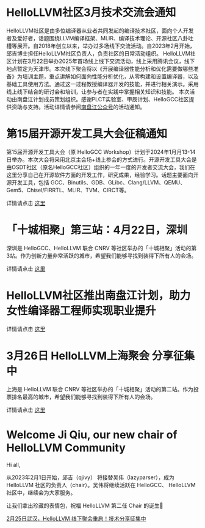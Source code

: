 # HelloLLVM社区3月技术交流会通知
HelloLLVM社区是由多位编译器从业者共同发起的编译技术社区，面向个人开发者及爱好者，话题围绕LLVM编译框架、MLIR、编译技术理论、开源社区八卦吐槽等展开。自2018年创立以来，举办过多场线下交流活动。自2023年2月开始，邱吉博士担任HelloLLVM社区负责人，负责社区的日常活动组织。
HelloLLVM社区计划在3月22日举办2025年首场线上线下交流活动，线上采用腾讯会议，线下地点暂定为天津市。本次线下聚会将以《开展编译器性能分析和优化需要做哪些准备》为培训主题，重点讲解如何面向性能分析优化，从零构建和设置编译器，以及基础工具使用方法。通过这一过程教授编译器开发的技能，并进行相关演示。采用线上线下结合的研讨会和培训，让参与者在实践中掌握相关知识和技能。
本次活动由南盘江计划成员策划组织。感谢PLCT实验室、甲辰计划、HelloGCC社区提供资助与支持。活动详情请参阅[南盘江公众号](https://mp.weixin.qq.com/mp/profile_ext?action=home&__biz=MzkwMjczNTE2Mg==&scene=124#wechat_redirect)的活动通知。

# 第15届开源开发工具大会征稿通知

第15届开源开发工具大会（原 HelloGCC Workshop）计划于2024年1月月13-14日举办。本次大会将采用北京主会场+线上参会的方式进行。开源开发工具大会是由OSDT社区（原名HelloGCC社区）组织的一年一度的开发者交流大会，我们在这里分享自己在开源软件方面的开发工作，研究成果，经验学习。话题主要面向开源开发工具，包括 GCC、Binutils、GDB、GLibc、Clang/LLVM、QEMU、Gem5、Chisel/FIRRTL、MLIR、TVM、CIRCT等。

详情请点击 [这里](2023-12-10-OSDT-Conf-2023-cfp.md)

# 「十城相聚」第三站：4月22日，深圳

深圳是 HelloGCC、HelloLLVM 联合 CNRV 等社区举办的「十城相聚」活动的第3站。作为创新力量非常活跃的城市，希望我们能够寻找到装得下所有人的会场。

详情请点击 [这里](meetups/2023-04-22-Shenzhen.md)

# HelloLLVM社区推出南盘江计划，助力女性编译器工程师实现职业提升

详情请点击 [这里](nanpanjiang-project-announcement.md)

# 3月26日 HelloLLVM上海聚会 分享征集中

上海是 HelloLLVM 联合 CNRV 等社区举办的「十城相聚」活动的第二站。作为投票排名最高的城市，希望我们能够寻找到装得下所有人的会场。

详情请点击 [这里](meetups/2023-03-26-Shanghai.md)

# Welcome Ji Qiu, our new chair of HelloLLVM Community

Hi  all,

从2023年2月1日开始，邱吉（qjivy） 将接替吴伟（lazyparser），成为 HelloLLVM 社区的负责人（chair）。吴伟将继续活跃在 HelloGCC、 HelloLLVM 社区中，继续会为大家服务。

让我们拿出珍藏的表情包，祝福 HelloLLVM 第二任 Chair 的诞生🎉

[2月25日武汉，HelloLLVM 线下聚会重启！技术分享征集中](meetups/2023-02-25.md)

